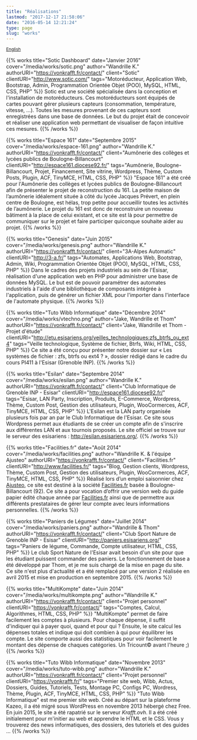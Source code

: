 ```yaml
---
title: "Réalisations"
lastmod: "2017-12-17 21:58:06"
date: "2016-05-14 12:21:24"
type: page
slug: "works"
---
```


<small class="align-right"><i class="fa fa-language"></i> [English](/works-en)</small>

{{% works title="Sotic Dashboard" date="Janvier 2016" cover="/media/works/sotic.png" author="Wandrille K." authorURI="https://vonkrafft.fr/contact/" client="Sotic" clientURI="http://www.sotic.com/" tags="Motoréducteur, Application Web, Bootstrap, Admin, Programmation Orientée Objet (POO), MySQL, HTML, CSS, PHP" %}}
Sotic est une société spécialisée dans la conception et l'installation de motoréducteurs. Ces motoréducteurs sont équipés de cartes pouvant gérer plusieurs capteurs (consommation, température, vitesse, ...). Toutes les mesures provenant de ces capteurs sont enregistrées dans une base de données. Le but du projet était de concevoir et réaliser une application web permettant de visualiser de façon intuitive ces mesures.
{{% /works %}}

{{% works title="Espace 161" date="Septembre 2015" cover="/media/works/espace-161.png" author="Wandrille K." authorURI="https://vonkrafft.fr/contact/" client="Aumônerie des collèges et lycées publics de Boulogne-Billancourt" clientURI="http://espace161.diocese92.fr/" tags="Aumônerie, Boulogne-Billancourt, Projet, Financement, Site vitrine, Wordpress, Thème, Custom Posts, Plugin, ACF, TinyMCE, HTML, CSS, PHP" %}}
"Espace 161" a été créé pour l'Aumônerie des collèges et lycées publics de Boulogne-Billancourt afin de présenter le projet de reconstruction du 161. La petite maison de l’aumônerie idéalement située à côté du lycée Jacques Prévert, en plein centre de Boulogne, est hélas, trop petite pour accueillir toutes les activités de l’aumônerie. Le projet du 161 est donc de reconstruire un nouveau bâtiment à la place de celui existant, et ce site est là pour permettre de communiquer sur le projet et faire participer quiconque souhaite aider au projet.
{{% /works %}}

{{% works title="Genesis" date="Juin 2015" cover="/media/works/genesis.png" author="Wandrille K." authorURI="https://vonkrafft.fr/contact/" client="3A-Alpes Automatic" clientURI="http://3-a.fr/" tags="Automates, Applications Web, Bootstrap, Admin, Wiki, Programmation Orientée Objet (POO), MySQL, HTML, CSS, PHP" %}}
Dans le cadres des projets industriels au sein de l'Esisar, réalisation d'une application web en PHP pour administrer une base de données MySQL. Le but est de pouvoir paramétrer des automates industriels à l'aide d'une bibliothèque de composants intégrée à l'application, puis de générer un fichier XML pour l'importer dans l'interface de l'automate physique.
{{% /works %}}

{{% works title="Tuto Wibb Informatique" date="Décembre 2014" cover="/media/works/vtechno.png" author="Jake, Wandrille et Thom" authorURI="https://vonkrafft.fr/contact/" client="Jake, Wandrille et Thom - Projet d'étude" clientURI="http://etu.esisariens.org/veilles_technologiques:zfs_btrfs_ou_ext4" tags="Veille technologique, Système de fichier, Btrfs, Wiki, HTML, CSS, PHP" %}}
Ce site a été conçu pour présenter notre dossier sur « Les systèmes de fichier : zfs, btrfs ou ext4 ? », dossier rédigé dans le cadre du cours PI411 à l'Esisar (Grenoble INP).
{{% /works %}}

{{% works title="Esilan" date="Septembre 2014" cover="/media/works/esilan.png" author="Wandrille K." authorURI="https://vonkrafft.fr/contact/" client="Club Informatique de Grenoble INP - Esisar" clientURI="http://espace161.diocese92.fr/" tags="Esisar, LAN Party, Inscription, Produits, E-Commerce, Wordpress, Thème, Custom Post, Gestion des utilisateurs, Plugin, WooCormerces, ACF, TinyMCE, HTML, CSS, PHP" %}}
L'Esilan est la LAN party organisée plusieurs fois par an par le Club Informatique de l'Esisar. Ce site sous Wordpress permet aux étudiants de se créer un compte afin de s'inscrire aux différentes LAN et aux tournois proposés. Le site officiel se trouve sur le serveur des esisariens : http://esilan.esisariens.org/.
{{% /works %}}

{{% works title="Facilities.fr" date="Août 2014" cover="/media/works/facilities.png" author="Wandrille K. & l'équipe Ajusteo" authorURI="https://vonkrafft.fr/contact/" client="Facilities.fr" clientURI="http://www.facilities.fr/" tags="Blog, Gestion clients, Wordpress, Thème, Custom Post, Gestion des utilisateurs, Plugin, WooCormerces, ACF, TinyMCE, HTML, CSS, PHP" %}}
Réalisé lors d’un emploi saisonnier chez [Ajusteo](http://www.ajusteo.fr/), ce site est destiné à la société [Facilities.fr](http://www.facilities.fr/) basée à Boulogne-Billancourt (92). Ce site a pour vocation d’offrir une version web du guide papier édité chaque année par [Facilities.fr](http://www.facilities.fr/) ainsi que de permettre aux différents prestataires de gérer leur compte avec leurs informations personnelles.
{{% /works %}}

{{% works title="Paniers de Légumes" date="Juillet 2014" cover="/media/works/paniers.png" author="Wandrille & Thom" authorURI="https://vonkrafft.fr/contact/" client="Club Sport Nature de Grenoble INP - Esisar" clientURI="http://paniers.esisariens.org/" tags="Paniers de légume, Commande, Compte utilisateur, HTML, CSS, PHP" %}}
Le club Sport Nature de l'Esisar avait besoin d'un site pour que les étudiant puissent commander des paniers. Le fonctionnement de base a été développé par Thom, et je me suis chargé de la mise en page du site. Ce site n'est plus d'actualité et a été remplacé par une version 2 réalisée en avril 2015 et mise en production en septembre 2015.
{{% /works %}}

{{% works title="MultiKompte" date="Juin 2014" cover="/media/works/multikompte.png" author="Wandrille K." authorURI="https://vonkrafft.fr/contact/" client="Projet personnel" clientURI="https://vonkrafft.fr/contact/" tags="Comptes, Calcul, Algorithmes, HTML, CSS, PHP" %}}
"MultiKompte" permet de faire facilement les comptes à plusieurs. Pour chaque dépense, il suffit d'indiquer qui à payer quoi, quand et pour qui ? Ensuite, le site calcul les dépenses totales et indique qui doit combien à qui pour équilibrer les compte. Le site comporte aussi des statistiques pour voir facilement le montant des dépense de chaques catégories. Un Tricount&copy; avant l'heure ;)
{{% /works %}}

{{% works title="Tuto Wibb Informatique" date="Novembre 2013" cover="/media/works/tuto-wibb.png" author="Wandrille K." authorURI="https://vonkrafft.fr/contact/" client="Projet personnel" clientURI="https://vonkrafft.fr/" tags="Premier site web, Wibb, Actus, Dossiers, Guides, Tutoriels, Tests, Montage PC, Configs PC, Wordress, Thème, Plugin, ACF, TinyMCE, HTML, CSS, PHP" %}}
"Tuto Wibb Informatique" est me premier site web. Créé au départ sur la plateforme Kazeo, il a été migré sous WordPress en novembre 2013 hébergé chez Free. En juin 2015, le site a été rapatrié sur le serveur *Krafft.ovh*. Il a été créé initialement pour m'initier au web et apprendre le HTML et le CSS. Vous y trouverez des news informatiques, des dossiers, des tutoriels et des guides ...
{{% /works %}}